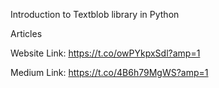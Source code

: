 
Introduction to Textblob library in Python

Articles

Website Link:
https://t.co/owPYkpxSdl?amp=1

Medium Link:
https://t.co/4B6h79MgWS?amp=1

